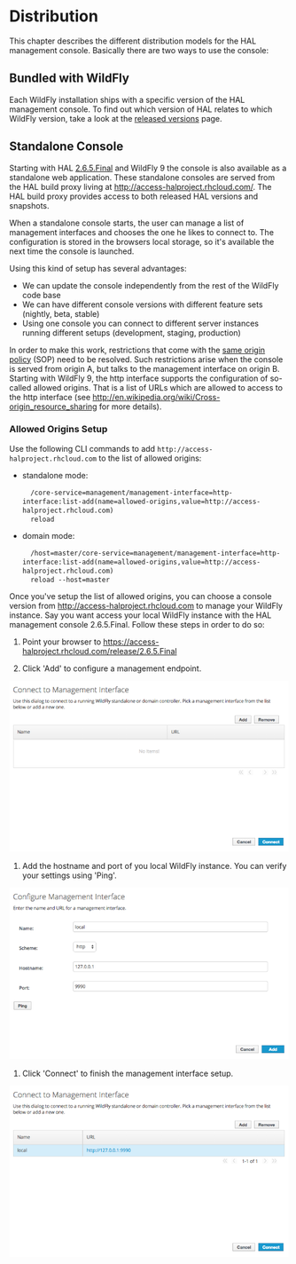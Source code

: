# Distribution

This chapter describes the different distribution models for the HAL management console. Basically there are two ways to use the console:
   
## Bundled with WildFly

Each WildFly installation ships with a specific version of the HAL management console. To find out which version of HAL relates to which WildFly version, take a look at the [released versions](versions/index.html) page. 

## Standalone Console

Starting with HAL [2.6.5.Final](versions/2.6.5.Final.md) and WildFly 9 the console is also available as a standalone web application. These standalone consoles are served from the HAL build proxy living at http://access-halproject.rhcloud.com/. The HAL build proxy provides access to both released HAL versions and snapshots. 

When a standalone console starts, the user can manage a list of management interfaces and chooses the one he likes to connect to. The configuration is stored in the browsers local storage, so it's available the next time the console is launched. 

Using this kind of setup has several advantages:

- We can update the console independently from the rest of the WildFly code base
- We can have different console versions with different feature sets (nightly, beta, stable)
- Using one console you can connect to different server instances running different setups (development, staging, production)

In order to make this work, restrictions that come with the [same origin policy](http://en.wikipedia.org/wiki/Same_origin_policy) (SOP) need to be resolved. Such restrictions arise when the console is served from origin A, but talks to the management interface on origin B. Starting with WildFly 9, the http interface supports the configuration of so-called allowed origins. That is a list of URLs which are allowed to access to the http interface (see http://en.wikipedia.org/wiki/Cross-origin_resource_sharing for more details).

### Allowed Origins Setup

Use the following CLI commands to add `http://access-halproject.rhcloud.com` to the list of allowed origins:

- standalone mode: 

        /core-service=management/management-interface=http-interface:list-add(name=allowed-origins,value=http://access-halproject.rhcloud.com)
        reload
    
- domain mode:

        /host=master/core-service=management/management-interface=http-interface:list-add(name=allowed-origins,value=http://access-halproject.rhcloud.com)
        reload --host=master

Once you've setup the list of allowed origins, you can choose a console version from http://access-halproject.rhcloud.com to manage your WildFly instance. Say you want access your local WildFly instance with the HAL management console 2.6.5.Final. Follow these steps in order to do so:
 
1. Point your browser to https://access-halproject.rhcloud.com/release/2.6.5.Final

1. Click 'Add' to configure a management endpoint.

  ![Connect to Management Interface](/assets/images/bootstrap_server_select_0.png)

1. Add the hostname and port of you local WildFly instance. You can verify your settings using 'Ping'.

  ![Connect to Management Interface](/assets/images/bootstrap_server_select_1.png)

1. Click 'Connect' to finish the management interface setup. 

  ![Connect to Management Interface](/assets/images/bootstrap_server_select_2.png)
